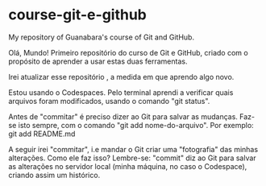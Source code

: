 # course-git-e-github
My repository of Guanabara's course of Git and GitHub.

Olá, Mundo! Primeiro repositório do curso de Git e GitHub, criado com o propósito de aprender a usar estas duas ferramentas.

Irei atualizar esse repositório , a medida em que aprendo algo novo.

Estou usando o Codespaces. Pelo terminal aprendi a verificar quais arquivos foram modificados, usando o comando "git status". 

Antes de "commitar" é preciso dizer ao Git para salvar as mudanças. Faz-se isto sempre, com o comando "git add nome-do-arquivo". Por exemplo: git add README.md

A seguir irei "commitar", i.e mandar o Git criar uma "fotografia" das minhas alterações. Como ele faz isso? Lembre-se: "commit" diz ao Git para salvar as alterações no servidor local (minha máquina, no caso o Codespace), criando assim um histórico.
